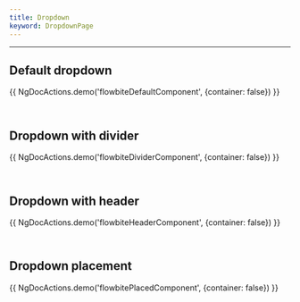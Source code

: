 ```yaml
---
title: Dropdown
keyword: DropdownPage
---
```


---

## Default dropdown

{{ NgDocActions.demo('flowbiteDefaultComponent', {container: false}) }}

```html file="./default.component.ts"#L10-L14 group="default" name="html"

```

```typescript file="./default.component.ts"#L1-L1 group="default" name="typescript"

```

## Dropdown with divider

{{ NgDocActions.demo('flowbiteDividerComponent', {container: false}) }}

```html file="./divider.component.ts"#L10-L15 group="divider" name="html"

```

```typescript file="./divider.component.ts"#L1-L1 group="divider" name="typescript"

```

## Dropdown with header

{{ NgDocActions.demo('flowbiteHeaderComponent', {container: false}) }}

```html file="./header.component.ts"#L10-L15 group="header" name="html"

```

```typescript file="./header.component.ts"#L1-L1 group="header" name="typescript"

```

## Dropdown placement

{{ NgDocActions.demo('flowbitePlacedComponent', {container: false}) }}

```html file="./placed.component.ts"#L10-L30 group="placed" name="html"

```

```typescript file="./placed.component.ts"#L1-L1 group="placed" name="typescript"

```
